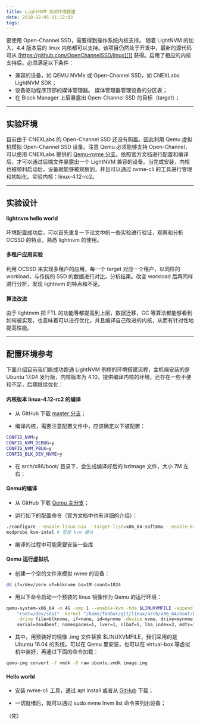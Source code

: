 ```yaml
---
title: LightNVM 测试环境搭建
date: 2018-12-05 11:12:03
tags:
---
```



要使用 Open-Channel SSD，需要得到操作系统内核支持。 随着 LightNVM 的加入，4.4 版本后的 linux 内核都可以支持。该项目仍然处于开发中，最新的源代码可从 [https://github.com/OpenChannelSSD/linux][1] 获得。启用了相应的内核支持后，必须满足以下条件：
 - 兼容的设备，如 QEMU NVMe 或 Open-Channel SSD，如 CNEXLabs LightNVM SDK；
 - 设备驱动程序顶部的媒体管理器。 媒体管理器管理设备的分区表；
 - 在 Block Manager 上层暴露出 Open-Channel SSD 的目标（target）；


----------


## 实验环境

目前由于 CNEXLabs 的 Open-Channel SSD 还没有购置。因此利用 Qemu 虚拟机模拟 Open-Channel SSD 设备。注意 Qemu 必须能够支持 Open-Channel，可以使用 CNEXLabs 提供的 [Qemu-nvme 分支][2]。依照官方文档进行配置和编译后，才可以通过后端文件暴露出一个 LightNVM 兼容的设备。当完成安装，内核也被顺利启动后，设备就能够被观察到，并且可以通过 nvme-cli 的工具进行管理和初始化。实验内核：linux-4.12-rc2。


----------


## 实验设计

#### lightnvm hello world

环境配置成功后，可以首先重复一下论文中的一些实验进行验证，观察和分析 OCSSD 的特点，熟悉 lightnvm 的使用。

#### 多租户应用实验

利用 OCSSD 来实现多租户的应用，每一个 target 对应一个租户，以同样的 workload，与传统的 SSD 的数据进行对比，分析结果。改变 workload 后再同样进行分析，发现 lightnvm 的特点和不足。

#### 算法改进

由于 lightnvm 把 FTL 的功能等都提高到上层，数据迁移，GC 等算法都能够看到如何被实现，也意味着可以进行优化，并且编译自己改进的内核，从而有针对性地提高性能。


----------


## 配置环境参考

下面介绍目前我们能成功跑通 LightNVM 例程的环境搭建流程，主机端安装的是 Ubuntu 17.04 发行版，内核版本为 4.10，提供编译内核的环境，还存在一些不便和不足，后期继续优化：

#### 内核版本 linux-4.12-rc2 的编译

 - 从 GitHub 下载 [master 分支][3]；

 - 编译内核，需要注意配置文件中，应该确定以下被配置：
``` bash
CONFIG_NVM=y 
CONFIG_NVM_DEBUG=y 
CONFIG_NVM_PBLK=y 
CONFIG_BLK_DEV_NVME=y
```

 - 在 arch/x86/boot/ 目录下，会生成编译好后的 bzImage 文件，大小 7M 左右；

#### Qemu的编译

 - 从 GitHub 下载 [Qemu 主分支][4]；

 - 运行如下的配置命令（官方文档中也有详细的介绍）：
``` bash
./configure --enable-linux-aio --target-list=x86_64-softmmu --enable-kvm
modprobe kvm-intel # 安装 kvm 模块
```
 - 编译的过程中可能需要安装一些库

#### Qemu 运行虚拟机

 - 创建一个空的文件来模拟 nvme 的设备：
``` bash
dd if=/dev/zero of=blknvme bs=1M count=1024
```

 - 用以下命令启动一个预装的 linux 镜像作为 Qemu 的运行环境：
``` bash
qemu-system-x86_64 -m 4G -smp 1 --enable-kvm -hda $LINUXVMFILE -append \
    "root=/dev/sda1" -kernel "/home/foobar/git/linux/arch/x86_64/boot/bzImage" \
    -drive file=blknvme, if=none, id=mynvme -device nvme, drive=mynvme, \
    serial=deadbeef, namespaces=1, lver=1, nlbaf=5, lba_index=3, mdts=10
```

 - 其中，用预装好的镜像 .img 文件替换 $LINUXVMFILE，我们采用的是 Ubuntu 16.04 的系统。可以在 Qemu 里安装，也可以在 virtual-box 等虚拟机中装好，再通过下面的命令加载：
``` bash
qemu-img convert -f vmdk -O raw ubuntu.vmdk image.img
```

#### Hello world

 - 安装 nvme-cli 工具，通过 apt install 或者从 [GitHub][5] 下载；

 - 一切就绪后，就可以通过 sudo nvme lnvm list 命令来列出设备；

（完）

  [1]: https://github.com/OpenChannelSSD/linux
  [2]: https://github.com/OpenChannelSSD/qemu-nvme
  [3]: http://github.com/OpenChannelSSD/linux
  [4]: https://github.com/OpenChannelSSD/qemu-nvme.git
  [5]: https://github.com/linux-nvme/nvme-cli
